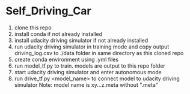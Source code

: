 # Self_Driving_Car


1. clone this repo
2. install conda if not already installed
3. install udacity driving simulator if not already installed
4. run udacity driving simulator in training mode and copy output driving_log.csv to ./data folder in same directory as this cloned repo
5. create conda environment using .yml files
6. run model_tf.py to train. models are output to this repo folder
7. start udacity driving simulator and enter autonomous mode
8. run drive_tf.py <model_name> to connect model to udacity driving simulator
  Note: model name is xy...z.meta without ".meta"

